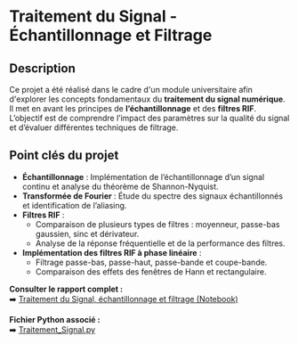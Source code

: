 # Traitement du Signal - Échantillonnage et Filtrage

## Description 
Ce projet a été réalisé dans le cadre d'un module universitaire afin d'explorer les concepts fondamentaux du **traitement du signal numérique**. Il met en avant les principes de **l’échantillonnage** et des **filtres RIF**. L’objectif est de comprendre l’impact des paramètres sur la qualité du signal et d’évaluer différentes techniques de filtrage.

## Point clés du projet 
- **Échantillonnage** : Implémentation de l’échantillonnage d’un signal continu et analyse du théorème de Shannon-Nyquist.
- **Transformée de Fourier** : Étude du spectre des signaux échantillonnés et identification de l’aliasing.
- **Filtres RIF** :
  - Comparaison de plusieurs types de filtres : moyenneur, passe-bas gaussien, sinc et dérivateur.
  - Analyse de la réponse fréquentielle et de la performance des filtres.
- **Implémentation des filtres RIF à phase linéaire** :
  - Filtrage passe-bas, passe-haut, passe-bande et coupe-bande.
  - Comparaison des effets des fenêtres de Hann et rectangulaire.

**Consulter le rapport complet :**  
➡️ [Traitement du Signal, échantillonnage et filtrage (Notebook)](./Notebook_Traitement_Signal.ipynb)

**Fichier Python associé :**  
➡️ [Traitement_Signal.py](./src/Python_Traitement_Signal.py)
